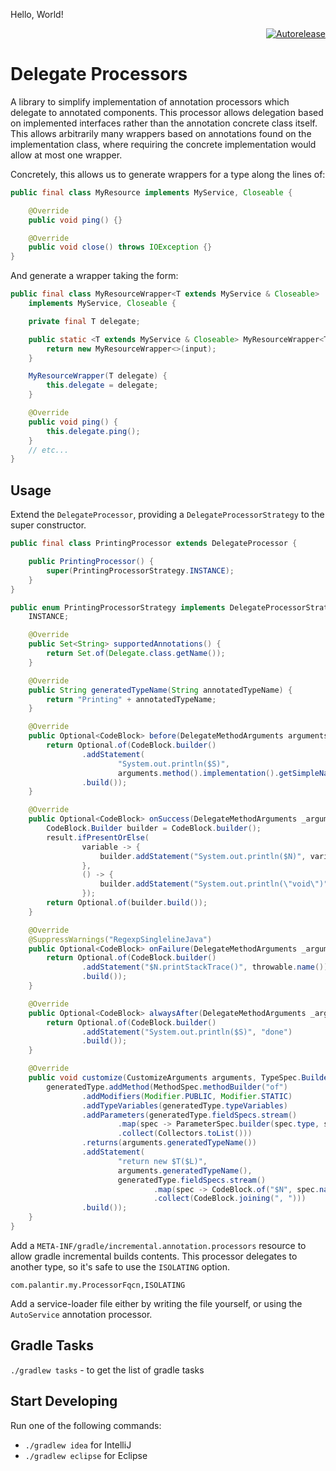 Hello, World!
<p align="right">
<a href="https://autorelease.general.dmz.palantir.tech/palantir/delegate-processors"><img src="https://img.shields.io/badge/Perform%20an-Autorelease-success.svg" alt="Autorelease"></a>
</p>

Delegate Processors
============
A library to simplify implementation of annotation processors which delegate to annotated components. This processor allows delegation based on implemented interfaces rather than the annotation concrete class itself. This allows arbitrarily many wrappers based on annotations found on the implementation class, where requiring the concrete implementation would allow at most one wrapper.

Concretely, this allows us to generate wrappers for a type along the lines of:

```java
public final class MyResource implements MyService, Closeable {

    @Override
    public void ping() {}

    @Override
    public void close() throws IOException {}
}
```

And generate a wrapper taking the form:

```java
public final class MyResourceWrapper<T extends MyService & Closeable>
    implements MyService, Closeable {

    private final T delegate;

    public static <T extends MyService & Closeable> MyResourceWrapper<T> of(T input) {
        return new MyResourceWrapper<>(input);
    }

    MyResourceWrapper(T delegate) {
        this.delegate = delegate;
    }

    @Override
    public void ping() {
        this.delegate.ping();
    }
    // etc...
}
```

Usage
----

Extend the `DelegateProcessor`, providing a `DelegateProcessorStrategy` to the super constructor.

```java
public final class PrintingProcessor extends DelegateProcessor {

    public PrintingProcessor() {
        super(PrintingProcessorStrategy.INSTANCE);
    }
}
```

```java
public enum PrintingProcessorStrategy implements DelegateProcessorStrategy {
    INSTANCE;

    @Override
    public Set<String> supportedAnnotations() {
        return Set.of(Delegate.class.getName());
    }

    @Override
    public String generatedTypeName(String annotatedTypeName) {
        return "Printing" + annotatedTypeName;
    }

    @Override
    public Optional<CodeBlock> before(DelegateMethodArguments arguments) {
        return Optional.of(CodeBlock.builder()
                .addStatement(
                        "System.out.println($S)",
                        arguments.method().implementation().getSimpleName().toString())
                .build());
    }

    @Override
    public Optional<CodeBlock> onSuccess(DelegateMethodArguments _arguments, Optional<LocalVariable> result) {
        CodeBlock.Builder builder = CodeBlock.builder();
        result.ifPresentOrElse(
                variable -> {
                    builder.addStatement("System.out.println($N)", variable.name());
                },
                () -> {
                    builder.addStatement("System.out.println(\"void\")");
                });
        return Optional.of(builder.build());
    }

    @Override
    @SuppressWarnings("RegexpSinglelineJava")
    public Optional<CodeBlock> onFailure(DelegateMethodArguments _arguments, LocalVariable throwable) {
        return Optional.of(CodeBlock.builder()
                .addStatement("$N.printStackTrace()", throwable.name())
                .build());
    }

    @Override
    public Optional<CodeBlock> alwaysAfter(DelegateMethodArguments _arguments) {
        return Optional.of(CodeBlock.builder()
                .addStatement("System.out.println($S)", "done")
                .build());
    }

    @Override
    public void customize(CustomizeArguments arguments, TypeSpec.Builder generatedType) {
        generatedType.addMethod(MethodSpec.methodBuilder("of")
                .addModifiers(Modifier.PUBLIC, Modifier.STATIC)
                .addTypeVariables(generatedType.typeVariables)
                .addParameters(generatedType.fieldSpecs.stream()
                        .map(spec -> ParameterSpec.builder(spec.type, spec.name).build())
                        .collect(Collectors.toList()))
                .returns(arguments.generatedTypeName())
                .addStatement(
                        "return new $T($L)",
                        arguments.generatedTypeName(),
                        generatedType.fieldSpecs.stream()
                                .map(spec -> CodeBlock.of("$N", spec.name))
                                .collect(CodeBlock.joining(", ")))
                .build());
    }
}
```

Add a `META-INF/gradle/incremental.annotation.processors` resource to allow gradle incremental builds contents.
This processor delegates to another type, so it's safe to use the `ISOLATING` option.

```text
com.palantir.my.ProcessorFqcn,ISOLATING
```

Add a service-loader file either by writing the file yourself, or using the `AutoService` annotation processor.

Gradle Tasks
------------
`./gradlew tasks` - to get the list of gradle tasks


Start Developing
----------------
Run one of the following commands:

* `./gradlew idea` for IntelliJ
* `./gradlew eclipse` for Eclipse
